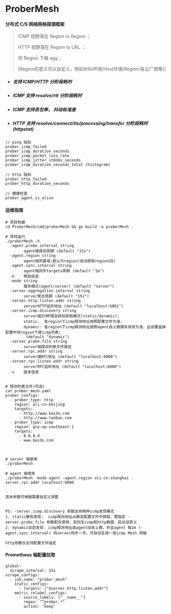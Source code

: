 # ProberMesh
#### 分布式 C/S 网络网格探测框架

> ICMP 视野落在 Region to Region ；
>
> HTTP 视野落在 Region to URL ；
>
> 同 Region 下做 agg；
>
>[Region的意义可以自定义，例如(K8s环境/Host环境/Region/各云厂商等)]

- ##### 支持 ICMP/HTTP 分阶段耗时

- ##### ICMP 支持 resolve/rtt 分阶段耗时

- ##### ICMP 支持丢包率， 抖动标准差

- ##### HTTP 支持 resolve/connect/tls/processing/transfer 分阶段耗时 (httpstat)

#### 

```golang
// ping 指标
prober_icmp_failed
prober_icmp_duration_seconds
prober_icmp_packet_loss_rate
prober_icmp_jitter_stddev_seconds
prober_icmp_duration_seconds_total (histogram)

// http 指标
prober_http_failed
prober_http_duration_seconds

// 健康检查
prober_agent_is_alive
```

#### 运维指南
```shell
# 项目构建
cd ProberMesh/cmd/proberMesh && go build -o proberMesh .

# 项目运行
./proberMesh -h
  -agent.probe.interval string
        agent端探测周期 (default "15s")
  -agent.region string
        agent端所属域;默认为region(自动获取regionID)
  -agent.sync.interval string
        agent端同步targets周期 (default "1m")
  -h    帮助信息
  -mode string
        服务模式(agent/server) (default "server")
  -server.aggregation.interval string
        server聚合周期 (default "15s")
  -server.http.listen.addr string
        serverHTTP监听地址 (default "localhost:6001")
  -server.icmp.discovery string
        server端ICMP探测目标获取模式(static/dynamic);
        static:  各region下icmp探测地址按照配置文件为准;
        dynamic: 各region下icmp探测地址按照agent自上报服务发现为准，且会覆盖掉配置中同region下原icmp列表;
         (default "dynamic")
  -server.probe.file string
        server端探测列表文件路径
  -server.rpc.addr string
        server端RPC地址 (default "localhost:6000")
  -server.rpc.listen.addr string
        serverRPC监听地址 (default "localhost:6000")
  -v    版本信息


# 探测列表文件(可选)
cat prober_mesh.yaml
prober_configs:
  - prober_type: http
    region: ali-cn-beijing
    targets:
      - http://www.baidu.com
      - http://www.taobao.com
  - prober_type: icmp
    region: gcp-ap-southeast-1
    targets:
      - 8.8.8.8
      - www.baidu.com



# server 端使用
./proberMesh

# agent 端使用
./proberMesh -mode agent -agent.region ali-cn-shanghai -server.rpc.addr localhost:6000


其余参数可根据需要自定义调整


PS: -server.icmp.discovery 参数支持两种icmp发现模式
1. static静态发现:  icmp探测地址从静态配置文件中获取，需指定 -server.probe.file 参数配合使用，否则无icmp和http数据，启动没意义
2. dynamic动态发现: icmp探测地址由agent动态上报，并且agent 每1m (-agent.sync.interval) 向server同步一次，可自动生成一张icmp Mesh 网格

http参数仅支持配置文件指定
```

#### Prometheus 端配置拉取
```shell script
global:
  scrape_interval: 15s
scrape_configs:
  - job_name: "prober_mesh"
    static_configs:
      - targets: ["$server.http.listen.addr"]
    metric_relabel_configs:
      - source_labels: ["__name__"]
        regex: "^prober.*"
        action: 'keep'
```
